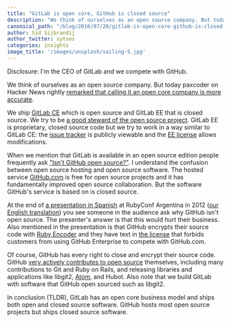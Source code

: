 ```yaml
---
title: "GitLab is open core, GitHub is closed source"
description: "We think of ourselves as an open source company. But today paxcoder on Hacker News rightly remarked that calling it an open core company is more accurate."
canonical_path: "/blog/2016/07/20/gitlab-is-open-core-github-is-closed-source/"
author: Sid Sijbrandij
author_twitter: sytses
categories: insights
image_title: '/images/unsplash/sailing-5.jpg'
---
```


Disclosure: I'm the CEO of GitLab and we compete with GitHub.

We think of ourselves as an open source company. But today paxcoder on Hacker News rightly [remarked that calling it an open core company is more accurate](https://news.ycombinator.com/item?id=12129626).

We ship [GitLab CE](/install/ce-or-ee/) which is open source and GitLab EE that is closed source. We try to be [a good steward of the open source project](/company/stewardship/). GitLab EE is proprietary, closed source code but we try to work in a way similar to GitLab CE: the [issue tracker](https://gitlab.com/gitlab-org/gitlab-ee/issues) is publicly viewable and the [EE license](https://gitlab.com/gitlab-org/gitlab-ee/blob/master/LICENSE) allows modifications.

When we mention that GitLab is available in an open source edition people frequently ask ["Isn't GitHub open source?"](http://stackoverflow.com/questions/24254324/is-github-com-source-code-open-source). I understand the confusion between open source hosting and open source software. The hosted service [GitHub.com](https://github.com/) is free for open source projects and it has fundamentally improved open source collaboration. But the software GitHub's service is based on is closed source.

<!-- more -->

At the end of [a presentation in Spanish](https://vimeo.com/62219734) at RubyConf Argentina in 2012 ([our English translation](https://gitlab.com/snippets/22853)) you see someone in the audience ask why GitHub isn't open source. The presenter's answer is that this would hurt their business. Also mentioned in the presentation is that GitHub encrypts their source code with [Ruby Encoder](https://www.rubyencoder.com/) and they have text in [the license](https://enterprise.github.com/license) that forbids customers from using GitHub Enterprise to compete with GitHub.com.

Of course, GitHub has every right to close and encrypt their source code. GitHub [very actively contributes to open source](http://tom.preston-werner.com/2011/11/22/open-source-everything.html) themselves, including many contributions to Git and Ruby on Rails, and releasing libraries and applications like libgit2, [Atom](https://atom.io/), and Hubot. Also note that we build GitLab with software that GitHub open sourced such as libgit2.

In conclusion (TLDR), GitLab has an open core business model and ships both open and closed source software. GitHub hosts most open source projects but ships closed source software.
